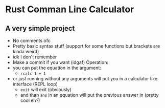 # Rust Comman Line Calculator
## A very simple project

- No comments ofc
- Pretty basic syntax stuff (support for some functions but brackets are kinda weird)
- idk I don't remember
- Make a commit if you want (idgaf)
Operation:
- you can put the equation in the argument:
  - `rcalc 1 + 1`
- or just running without any arguments will put you in a calculator like interface (REPL loop)
  - `exit` will exit (obviously)
  - and than `ans` in an equation will put the previous answer in (pretty cool eh?)
